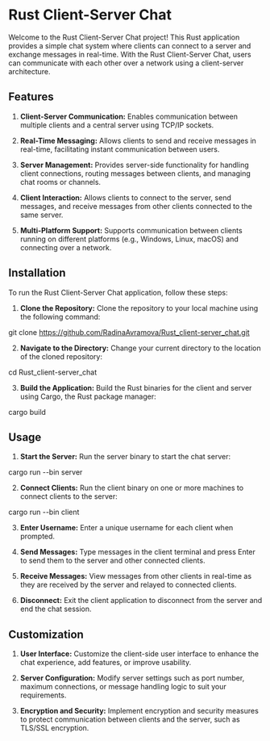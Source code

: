 # Rust Client-Server Chat
Welcome to the Rust Client-Server Chat project! This Rust application provides a simple chat system where clients can connect to a server and exchange messages in real-time. With the Rust Client-Server Chat, users can communicate with each other over a network using a client-server architecture.

## Features
1. **Client-Server Communication:** Enables communication between multiple clients and a central server using TCP/IP sockets.

2. **Real-Time Messaging:** Allows clients to send and receive messages in real-time, facilitating instant communication between users.

3. **Server Management:** Provides server-side functionality for handling client connections, routing messages between clients, and managing chat rooms or channels.

4. **Client Interaction:** Allows clients to connect to the server, send messages, and receive messages from other clients connected to the same server.

5. **Multi-Platform Support:** Supports communication between clients running on different platforms (e.g., Windows, Linux, macOS) and connecting over a network.

## Installation
To run the Rust Client-Server Chat application, follow these steps:

1. **Clone the Repository:** Clone the repository to your local machine using the following command:

git clone https://github.com/RadinaAvramova/Rust_client-server_chat.git

2. **Navigate to the Directory:** Change your current directory to the location of the cloned repository:

cd Rust_client-server_chat

3. **Build the Application:** Build the Rust binaries for the client and server using Cargo, the Rust package manager:

cargo build

## Usage
1. **Start the Server:** Run the server binary to start the chat server:
   
cargo run --bin server

2. **Connect Clients:** Run the client binary on one or more machines to connect clients to the server:

cargo run --bin client

3. **Enter Username:** Enter a unique username for each client when prompted.

4. **Send Messages:** Type messages in the client terminal and press Enter to send them to the server and other connected clients.

5. **Receive Messages:** View messages from other clients in real-time as they are received by the server and relayed to connected clients.

6. **Disconnect:** Exit the client application to disconnect from the server and end the chat session.

## Customization
1. **User Interface:** Customize the client-side user interface to enhance the chat experience, add features, or improve usability.

2. **Server Configuration:** Modify server settings such as port number, maximum connections, or message handling logic to suit your requirements.

3. **Encryption and Security:** Implement encryption and security measures to protect communication between clients and the server, such as TLS/SSL encryption.
